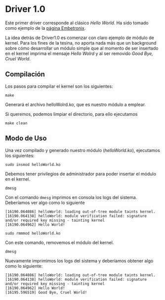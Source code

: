 # Driver 1.0

Este primer driver corresponde al clásico *Hello World*. Ha sido tomado como ejemplo de la [página Embetronix](https://embetronicx.com/tutorials/linux/device-drivers/linux-device-driver-tutorial-part-2-first-device-driver/). 

La idea detrás de Driver1.0 es comenzar con claro ejemplo de módulo de kernel. Para los fines de la tesina, no aporta nada más que un background sobre cómo desarrollar un módulo simple que al momento de ser insertado en el kernel imprima el mensaje *Hello Wolrd* y al ser removido *Good Bye, Cruel World*.

## Compilación

Los pasos para compilar el kernel son los siguientes:

`make`

Generará el archivo helloWolrd.ko, que es nuestro módulo a emplear.

Si queremos, podemos limpiar el directorio, para ello ejecutamos

`make clean`

## Modo de Uso

Una vez compilado y generado nuestro módulo (*helloWorld.ko*), ejecutamos los siguientes:

`sudo insmod helloWorld.ko`

Debemos tener privilegios de administrador para poder insertar el módulo en el kernel.

`dmesg`

Con el comando `dmesg` imprimos en consola los logs del sistema. Deberíamos ver algo como lo siguiente

```
[16190.064086] helloWorld: loading out-of-tree module taints kernel.
[16190.064138] helloWorld: module verification failed: signature and/or required key missing - tainting kernel
[16190.064962] Hello World!
```

`sudo rmmmod helloWorld.ko`

Con este comando, removemos el módulo del kernel.

`dmesg`

Nuevamente imprimimos los logs del sistema y deberíamos obtener algo como lo siguiente:

```
[16190.064086] helloWorld: loading out-of-tree module taints kernel.
[16190.064138] helloWorld: module verification failed: signature and/or required key missing - tainting kernel
[16190.064962] Hello World!
[16195.596519] Good Bye, Cruel World!
```

